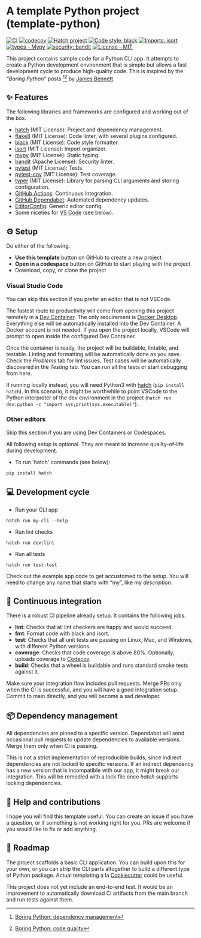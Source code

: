 # A template Python project (**template-python**)

[![CI](https://github.com/tugrulates/template-python/actions/workflows/ci.yml/badge.svg)](https://github.com/tugrulates/template-python/actions/workflows/ci.yml)
[![codecov](https://codecov.io/gh/tugrulates/template-python/branch/main/graph/badge.svg?token=RLPSDZQHII)](https://codecov.io/gh/tugrulates/template-python)
[![Hatch project](https://img.shields.io/badge/%F0%9F%A5%9A-Hatch-4051b5.svg)](https://github.com/pypa/hatch)
[![Code style: black](https://img.shields.io/badge/code%20style-black-000000.svg)](https://github.com/psf/black)
[![Imports: isort](https://img.shields.io/badge/%20imports-isort-%231674b1?style=flat&labelColor=ef8336)](https://pycqa.github.io/isort/)
[![types - Mypy](https://img.shields.io/badge/types-Mypy-blue.svg)](https://github.com/python/mypy)
[![security: bandit](https://img.shields.io/badge/security-bandit-yellow.svg)](https://github.com/PyCQA/bandit)
[![License - MIT](https://img.shields.io/badge/license-MIT-9400d3.svg)](https://spdx.org/licenses/)

This project contains sample code for a Python CLI app. It attempts to create a Python development environment that is simple but allows a fast development cycle to produce high-quality code. This is inspired by the _“Boring Python”_ posts [^1][^2] by [James Bennett](https://www.b-list.org/).

[^1]: [Boring Python: dependency management](https://www.b-list.org/weblog/2022/may/13/boring-python-dependencies/)
[^2]: [Boring Python: code quality](https://www.b-list.org/weblog/2022/dec/19/boring-python-code-quality/)

## ✨ Features

The following libraries and frameworks are configured and working out of the box.

-   [hatch](https://github.com/pypa/hatch) (MIT License): Project and dependency management.
-   [flake8](https://github.com/PyCQA/flake8) (MIT License): Code linter, with several plugins configured.
-   [black](https://github.com/psf/black) (MIT License): Code style formatter.
-   [isort](https://github.com/PyCQA/isort) (MIT License): Import organizer.
-   [mypy](https://github.com/python/mypy) (MIT License): Static typing.
-   [bandit](https://github.com/PyCQA/bandit) (Apache License): Security linter.
-   [pytest](https://github.com/pytest-dev/pytest) (MIT License): Tests.
-   [pytest-cov](https://github.com/pytest-dev/pytest-cov) (MIT License): Test coverage.
-   [typer](https://github.com/tiangolo/typer) (MIT License): Library for parsing CLI arguments and storing configuration.
-   [GitHub Actions](https://github.com/features/actions): Continuous integration.
-   [GitHub Dependabot](https://github.com/features/security): Automated dependency updates.
-   [EditorConfig](https://editorconfig.org/): Generic editor config.
-   Some niceties for [VS Code](https://code.visualstudio.com/) (see below).

## ⚙️ Setup

Do either of the following.

-   **Use this template** button on GitHub to create a new project
-   **Open in a codespace** button on GitHub to start playing with the project
-   Download, copy, or clone the project

### Visual Studio Code

You can skip this section if you prefer an editor that is not VSCode.

The fastest route to productivity will come from opening this project remotely in a [Dev Container](https://containers.dev/). The only requirement is [Docker Desktop](https://www.docker.com/products/docker-desktop/). Everything else will be automatically installed into the Dev Container. A Docker account is not needed. If you open the project locally, VSCode will prompt to open inside the configured Dev Container.

Once the container is ready, the project will be buildable, lintable, and testable. Linting and formatting will be automatically done as you save. Check the _Problems_ tab for lint issues. Test cases will be automatically discovered in the _Testing_ tab. You can run all the tests or start debugging from here.

If running locally instead, you will need Python3 with [hatch](https://github.com/pypa/hatch) (`pip install hatch`). In this scenario, it might be worthwhile to point VSCode to the Python interpreter of the dev environment in the project (`hatch run dev:python -c "import sys;print(sys.executable)"`).

### Other editors

Skip this section if you are using Dev Containers or Codespaces.

All following setup is optional. They are meant to increase quality-of-life during development.

-   To run 'hatch' commands (see below):

```shell
pip install hatch
```

## 💻 Development cycle

-   Run your CLI app

```shell
hatch run my-cli --help
```

-   Run lint checks

```shell
hatch run dev:lint
```

-   Run all tests

```shell
hatch run test:test
```

Check out the example app code to get accustomed to the setup. You will need to change any name that starts with “my”, like _my description_.

## 🤖 Continuous integration

There is a robust CI pipeline already setup. It contains the following jobs.

-   **lint**: Checks that all lint checkers are happy and would succeed.
-   **fmt**: Format code with black and isort.
-   **test**: Checks that all unit tests are passing on Linux, Mac, and Windows, with different Python versions.
-   **coverage**: Checks that code coverage is above 80%. Optionally, uploads coverage to [Codecov](https://codecov.io).
-   **build**: Checks that a wheel is buildable and runs standard smoke tests against it.

Make sure your integration flow includes pull requests. Merge PRs only when the CI is successful, and you will have a good integration setup. Commit to main directly, and you will become a sad developer.

## 📦 Dependency management

All dependencies are pinned to a specific version. Dependabot will send occasional pull requests to update dependencies to available versions. Merge them only when CI is passing.

This is not a strict implementation of reproducible builds, since indirect dependencies are not locked to specific versions. If an indirect dependency has a new version that is incompatible with our app, it might break our integration. This will be remedied with a lock file once _hatch_ supports locking dependencies.

## 👋 Help and contributions

I hope you will find this template useful. You can create an issue if you have a question, or if something is not working right for you. PRs are welcome if you would like to fix or add anything.

## 🚩 Roadmap

The project scaffolds a basic CLI application. You can build upon this for your own, or you can strip the CLI parts altogether to build a different type of Python package. Actual templating a la [Cookiecutter](https://www.cookiecutter.io/) could be useful.

This project does not yet include an end-to-end test. It would be an improvement to automatically download CI artifacts from the main branch and run tests against them.
